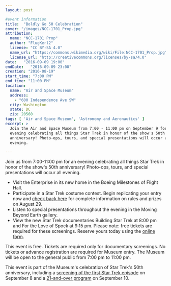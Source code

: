 ```yaml
---
layout: post

#event information
title:  "Boldly Go 50 Celebration"
cover: "/images/NCC-1701_Prop.jpg"
attribution:
  name: "NCC-1701 Prop"
  author: "FlugKerl2"
  license: "CC BY-SA 4.0"
  name_url: "https://commons.wikimedia.org/wiki/File:NCC-1701_Prop.jpg"
  license_url: "http://creativecommons.org/licenses/by-sa/4.0"
date:   "2016-09-09 19:00"
endDate:   "2016-09-09 23:00"
creation: "2016-08-19"
start_time: "7:00 PM"
end_time: "11:00 PM"
location:
  name: "Air and Space Museum"
  address:
    - "600 Independence Ave SW"
  city: Washington
  state: DC
  zip: 20560
tags: [ 'Air and Space Museum', 'Astronomy and Aeronautics' ]
excerpt: >
  Join the Air and Space Museum from 7:00 - 11:00 pm on September 9 for an
  evening celebrating all things Star Trek in honor of the show's 50th
  anniversary! Photo-ops, tours, and special presentations will occur all
  evening.

---
```


Join us from 7:00-11:00 pm for an evening celebrating all things Star Trek in
honor of the show's 50th anniversary! Photo-ops, tours, and special
presentations will occur all evening.

* Visit the Enterprise in its new home in the Boeing Milestones of Flight Hall.
* Participate in a Star Trek costume contest. Begin replicating your entry now
and [check back
here](https://airandspace.si.edu/events/boldly-go-50-celebration) for complete
information on rules and prizes on August 29.
* Listen to special presentations throughout the evening in the Moving Beyond
Earth gallery.
* View the new Star Trek documentaries Building Star Trek at 8:00 pm and For
the Love of Spock at 9:15 pm. Please note: free tickets are required for these
screenings. Reserve yours today using the [online form](https://airandspace.si.edu/events/boldly-go-50-celebration).

This event is free. Tickets are required only for documentary screenings. No
tickets or advance registration are required for Museum entry. The Museum will
be open to the general public from 7:00 pm to 11:00 pm.

This event is part of the Museum's celebration of Star Trek's 50th anniversary,
including a [screening of the first Star Trek episode](/event/air-space-celebrating-man-trap.html) on September 8 and a
[21-and-over program](/event/museum-moonshine-star-trek.html) on September 10.
